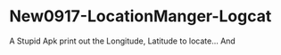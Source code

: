 New0917-LocationManger-Logcat
=============================

A Stupid Apk print out the Longitude, Latitude to locate... 
And

